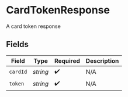 # CardTokenResponse

A card token response


## Fields

| Field              | Type               | Required           | Description        |
| ------------------ | ------------------ | ------------------ | ------------------ |
| `cardId`           | *string*           | :heavy_check_mark: | N/A                |
| `token`            | *string*           | :heavy_check_mark: | N/A                |